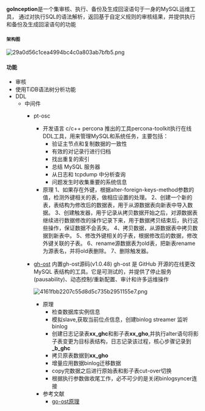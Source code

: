 **goInception**是一个集审核、执行、备份及生成回滚语句于一身的MySQL运维工具， 通过对执行SQL的语法解析，返回基于自定义规则的审核结果，并提供执行和备份及生成回滚语句的功能
#### `架构图`
![29a0d56c1cea4994bc4c0a803ab7bfb5.png](evernotecid://2B0A12FB-E62F-416E-8574-4CB5888E1A40/appyinxiangcom/20623507/ENResource/p38)

#### 功能
- 审核
 - 使用TiDB语法树分析功能
- DDL
    - 中间件
        - pt-osc
            - 开发语言
                c/c++
                percona 推出的工具percona-toolkit执行在线DDL工具，用来管理MySQL和系统任务，主要包括：
                - 验证主节点和复制数据的一致性
                - 有效的对记录行进行归档
                - 找出重复的索引
                - 总结 MySQL 服务器
                - 从日志和 tcpdump 中分析查询
                - 问题发生时收集重要的系统信息
            - 原理
                1、如果存在外键，根据alter-foreign-keys-method参数的值，检测外键相关的表，做相应设置的处理。
                2、创建一个新的表，表结构为修改后的数据表，用于从源数据表向新表中导入数据。
                3、创建触发器，用于记录从拷贝数据开始之后，对源数据表继续进行数据修改的操作记录下来，用于数据拷贝结束后，执行这些操作，保证数据不会丢失。
                4、拷贝数据，从源数据表中拷贝数据到新表中。
                5、修改外键相关的子表，根据修改后的数据，修改外键关联的子表。
                6、rename源数据表为old表，把新表rename为源表名，并将old表删除。
                7、删除触发器。
        - [gh-ost](https://github.com/github/gh-ost)
            内置gh-ost源码(v1.0.48)
            gh-ost 是 GitHub 开源的在线更改 MySQL 表结构的工具。它是可测试的，并提供了停止服务(pausability)、动态控制/重新配置、审计和许多运维操作
            
            ![4161fbb2207c55d8d5c735b2951155e7.png](evernotecid://2B0A12FB-E62F-416E-8574-4CB5888E1A40/appyinxiangcom/20623507/ENResource/p39)
             - 原理
                - 检查数据库实例信息
                - 模拟slave,获取当前位点信息，创建binlog streamer 监听binlog
                - 创建日志记录表**xx_ghc**和影子表**xx_gho**,并执行alter语句将影子表变更为目标表结构，日志记录该过程，核心步骤记录到 **_b_ghc**
                - 拷贝原表数据到**xx_gho**
                - 增量应用数据binlog迁移数据
                - copy完数据之后进行原始表和影子表cut-over切换
                - 根据执行参数做收尾工作，必不可少的是关闭binlogsyncer连接
             - 参考文献
                 - [go-ost原理](https://www.cnblogs.com/yangyi402/p/11557878.html)
